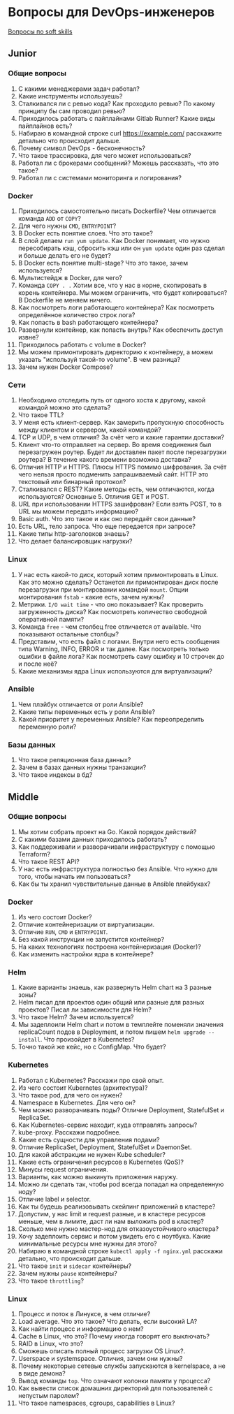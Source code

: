 # Вопросы для DevOps-инженеров

[Вопросы по soft skills](/questions/softskills.md)

## Junior

### Общие вопросы

1. С какими менеджерами задач работал?
1. Какие инструменты используешь?
1. Сталкивался ли с ревью кода? Как проходило ревью? По какому принципу бы сам проводил ревью?
1. Приходилось работать с пайплайнами Gitlab Runner? Какие виды пайплайнов есть?
1. Набираю в командной строке curl https://example.com/ расскажите детально что происходит дальше.
1. Почему символ DevOps - бесконечность?
1. Что такое трассировка, для чего может использоваться?
1. Работал ли с брокерами сообщений? Можешь рассказать, что это такое?
1. Работал ли с системами мониторинга и логирования?


### Docker

1. Приходилось самостоятельно писать Dockerfile? Чем отличается команда `ADD` от `COPY`?
1. Для чего нужны `CMD`, `ENTRYPOINT`?
1. В Docker есть понятие слоев. Что это такое?
1. В слой делаем `run yum update`. Как Docker понимает, что нужно пересобирать кэш, сбросить кэш или он `yum update` один раз сделал и больше делать его не будет?
1. В Docker есть понятие multi-stage? Что это такое, зачем используется?
1. Мультистейдж в Docker, для чего?
1. Команда `COPY . .` Хотим все, что у нас в корне, скопировать в корень контейнера. Мы можем ограничить, что будет копироваться? В Dockerfile не меняем ничего.
1. Как посмотреть логи работающего контейнера? Как посмотреть определённое количество строк лога?
1. Как попасть в bash работающего контейнера?
1. Развернули контейнер, как попасть внутрь? Как обеспечить доступ извне?
1. Приходилось работать с volume в Docker?
1. Мы можем примонтировать директорию к контейнеру, а можем указать "используй такой-то volume". В чем разница?
1. Зачем нужен Docker Compose?

### Сети

1. Необходимо отследить путь от одного хоста к другому, какой командой можно это сделать?
1. Что такое TTL?
1. У меня есть клиент-сервер. Как замерить пропускную способность между клиентом и сервером, какой командой?
1. TCP и UDP, в чем отличия? За счёт чего и какие гарантии доставки?
1. Клиент что-то отправляет на сервер. Во время соединения был перезагружен роутер. Будет ли доставлен пакет после перезагрузки роутера? В течение какого времени возможна доставка?
1. Отличия HTTP и HTTPS. Плюсы HTTPS помимо шифрования. За счёт чего нельзя просто подменить запрашиваемый сайт. HTTP это текстовый или бинарный протокол?
1. Сталкивался с REST? Какие методы есть, чем отличаются, когда используются? Основные 5. Отличия GET и POST.
1. URL при использовании HTTPS зашифрован? Если взять POST, то в URL мы можем передать информацию?
1. Basic auth. Что это такое и как оно передаёт свои данные?
1. Есть URL, тело запроса. Что еще передается при запросе?
1. Какие типы http-заголовков знаешь?
1. Что делает балансировщик нагрузки?


### Linux

1. У нас есть какой-то диск, который хотим примонтировать в Linux. Как это можно сделать? Останется ли примонтирован диск после перезагрузки при монтировании командой `mount`. Опции монтирования `fstab` - какие есть, зачем нужны?
1. Метрики. `I/O wait time` - что оно показывает? Как проверить загруженность диска? Как посмотреть количество свободной оперативной памяти?
1. Команда `free` - чем столбец free отличается от available. Что показывают остальные столбцы?
1. Представим, что есть файл с логами. Внутри него есть сообщения типа Warning, INFO, ERROR и так далее. Как посмотреть только ошибки в файле лога? Как посмотреть саму ошибку и 10 строчек до и после неё?
1. Какие механизмы ядра Linux используются для виртуализации?

### Ansible

1. Чем плэйбук отличается от роли Ansible?
1. Какие типы переменных есть у роли Ansible?
1. Какой приоритет у переменных Ansible? Как переопределить переменную роли?

### Базы данных

1. Что такое реляционная база данных?
1. Зачем в базах данных нужны транзакции?
1. Что такое индексы в бд?

## Middle

### Общие вопросы

1. Мы хотим собрать проект на Go. Какой порядок действий?
1. С какими базами данных приходилось работать?
1. Как поддерживали и разворачивали инфраструктуру с помощью Terraform?
1. Что такое REST API?
1. У нас есть инфраструктура полностью без Ansible. Что нужно для того, чтобы начать им пользоваться?
1. Как бы ты хранил чувствительные данные в Ansible плейбуках?

### Docker

1. Из чего состоит Docker?
1. Отличие контейнеризации от виртуализации.
1. Отличие `RUN`, `CMD` и `ENTRYPOINT`.
1. Без какой инструкции не запустится контейнер?
1. На каких технологиях построена контейнеризация (Docker)?
1. Как изменить настройки ядра в контейнере?

### Helm

1. Какие варианты знаешь, как развернуть Helm chart на 3 разные зоны?
1. Helm писал для проектов один общий или разные для разных проектов? Писал ли зависимости для Helm?
1. Что такое Helm? Зачем используется?
1. Мы задеплоили Helm chart и потом в темплейте поменяли значения replicaCount подов в Deployment, и потом пишем `helm upgrade --install`. Что произойдет в Kubernetes?
1. Точно такой же кейс, но с ConfigMap. Что будет?

### Kubernetes

1. Работал с Kubernetes? Расскажи про свой опыт.
1. Из чего состоит Kubernetes (архитектура)?
1. Что такое pod, для чего он нужен?
1. Namespace в Kubernetes. Для чего он?
1. Чем можно разворачивать поды? Отличие Deployment, StatefulSet и ReplicaSet.
1. Как Kubernetes-сервис находит, куда отправлять запросы?
1. kube-proxy. Расскажи подробнее.
1. Какие есть сущности для управления подами?
1. Отличие ReplicaSet, Deployment, StatefulSet и DaemonSet.
1. Для какой абстракции не нужен Kube scheduler?
1. Какие есть ограничения ресурсов в Kubernetes (QoS)?
1. Минусы request ограничения.
1. Варианты, как можно выкинуть приложения наружу.
1. Можно ли сделать так, чтобы pod всегда попадал на определенную ноду?
1. Отличие label и selector.
1. Как ты будешь реализовывать скейлинг приложений в кластере?
1. Допустим, у нас limit и request разные, и в кластере ресурсов меньше, чем в лимите, даст ли нам выложить pod в кластер?
1. Сколько мне нужно мастер-нод для отказоустойчивого кластера?
1. Хочу задеплоить сервис и потом увидеть его с ноутбука. Какие минимальные ресурсы мне нужны для этого?
1. Набираю в командной строке `kubectl apply -f nginx.yml` расскажи детально, что происходит дальше.
1. Что такое `init` и `sidecar` контейнеры?
1. Зачем нужны `pause` контейнеры?
1. Что такое `throttling`?

### Linux

1. Процесс и поток в Линуксе, в чем отличие?
1. Load average. Что это такое? Что делать, если высокий LA?
1. Как найти процесс и информацию о нем?
1. Cache в Linux, что это? Почему иногда говорят его выключать?
1. RAID в Linux, что это?
1. Сможешь описать полный процесс загрузки OS Linux?.
1. Userspace и systemspace. Отличия, зачем они нужны?
1. Почему некоторые сетевые службы запускаются в kernelspace, а не в виде демона?
1. Вывод команды `top`. Что означают колонки памяти у процесса?
1. Как вывести список домашних директорий для пользователей с непустым паролем?
1. Что такое namespaces, cgroups, capabilities в Linux?
